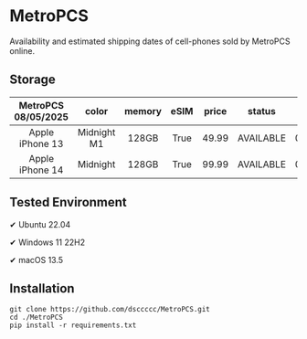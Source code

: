 # MetroPCS
Availability and estimated shipping dates of cell-phones sold by MetroPCS online.
## Storage
|MetroPCS 08/05/2025|color|memory|eSIM|price|status|shipping from|shipping to|
|:--:|:--:|:--:|:--:|:--:|:--:|:--:|:--:|
|Apple iPhone 13|Midnight M1|128GB|True|49.99|AVAILABLE|08/05/2025|08/11/2025|
|Apple iPhone 14|Midnight|128GB|True|99.99|AVAILABLE|08/05/2025|08/11/2025|

## Tested Environment
✔ Ubuntu 22.04

✔ Windows 11 22H2

✔ macOS 13.5
## Installation
```
git clone https://github.com/dsccccc/MetroPCS.git
cd ./MetroPCS
pip install -r requirements.txt
```
